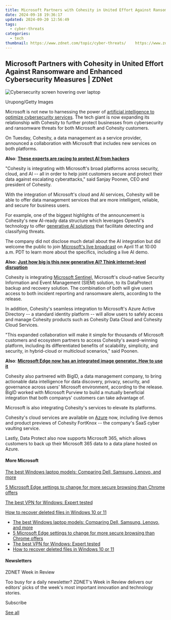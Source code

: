 ```yaml
---
title: Microsoft Partners with Cohesity in United Effort Against Ransomware and Enhanced Cybersecurity Measures | ZDNet
date: 2024-09-18 19:36:17
updated: 2024-09-20 12:56:49
tags:
  - cyber-threats
categories:
  - tech
thumbnail: https://www.zdnet.com/topic/cyber-threats/    https://www.zdnet.com/a/img/resize/c1a470c1c006e181bd61425367ec4b2094cfb559/2023/04/10/91abce47-0046-4fc8-bdb6-4d86857ed5f8/gettyimages-1400359666-1.jpg?width=170&height=96&fit=crop&auto=webp
---
```


## Microsoft Partners with Cohesity in United Effort Against Ransomware and Enhanced Cybersecurity Measures | ZDNet

![Cybersecurity screen hovering over laptop](https://www.zdnet.com/a/img/resize/462f4cc671b68df5194a8d877a350284058688be/2023/04/10/91abce47-0046-4fc8-bdb6-4d86857ed5f8/gettyimages-1400359666-1.jpg?auto=webp&width=1280)

Urupong/Getty Images

Microsoft is not new to harnessing the power of [artificial intelligence to optimize cybersecurity services](https://www.zdnet.com/article/microsoft-security-copilot-harnesses-ai-to-give-superpowers-to-cybersecurity-fighters/). The tech giant is now expanding its relationship with Cohesity to further protect businesses from cybersecurity and ransomware threats for both Microsoft and Cohesity customers.

On Tuesday, Cohesity, a data management as a service provider, announced a collaboration with Microsoft that includes new services on both platforms. 

**Also**: [**These experts are racing to protect AI from hackers**](https://www.zdnet.com/in-depth/innovation/these-experts-are-racing-to-protect-ai-from-hackers-time-is-running-out/)

"Cohesity is integrating with Microsoft's broad platforms across security, cloud, and AI -- all in order to help joint customers secure and protect their data against escalating cyberattacks," said Sanjay Poonen, CEO and president of Cohesity. 

With the integration of Microsoft's cloud and AI services, Cohesity will be able to offer data management services that are more intelligent, reliable, and secure for business users. 

For example, one of the biggest highlights of the announcement is Cohesity's new AI-ready data structure which leverages OpenAI's technology to offer [generative AI solutions](https://www.zdnet.com/article/what-is-generative-ai-and-why-is-it-so-popular-heres-everything-you-need-to-know/) that facilitate detecting and classifying threats. 

The company did not disclose much detail about the AI integration but did welcome the public to join [Microsoft's live broadcast](https://events.cohesity.com/spotlightonsecurity%5Fmicrosoft) on April 11 at 10:00 a.m. PDT to learn more about the specifics, including a live AI demo. 

**Also:** [**Just how big is this new generative AI? Think internet-level disruption**](https://www.zdnet.com/article/just-how-big-is-this-new-generative-ai-think-internet-level-disruption/)

Cohesity is integrating [Microsoft Sentinel,](https://www.zdnet.com/article/microsofts-new-cloud-security-tools-aim-to-reduce-alert-fatigue/) Microsoft's cloud-native Security Information and Event Management (SIEM) solution, to its DataProtect backup and recovery solution. The combination of both will give users access to both incident reporting and ransomware alerts, according to the release. 

In addition, Cohesity's seamless integration to Microsoft's Azure Active Directory -- a standard identity platform -- will allow users to safely access and manage Cohesity products such as Cohesity Data Cloud and Cohesity Cloud Services. 

"This expanded collaboration will make it simple for thousands of Microsoft customers and ecosystem partners to access Cohesity's award-winning platform, including its differentiated benefits of scalability, simplicity, and security, in hybrid-cloud or multicloud scenarios," said Poonen. 

**Also**: [**Microsoft Edge now has an integrated image generator. How to use it**](https://www.zdnet.com/article/microsoft-edge-now-has-an-integrated-image-generator-heres-how-you-can-use-it/)

Cohesity also partnered with BigID, a data management company, to bring actionable data intelligence for data discovery, privacy, security, and governance across users' Microsoft environment, according to the release. BigID worked with Microsoft Purview to build a mutually beneficial integration that both companys' customers can take advantage of. 

Microsoft is also integrating Cohesity's services to elevate its platforms. 

Cohesity's cloud services are available on [Azure](https://www.zdnet.com/article/microsoft-azure-everything-you-need-to-know/) now, including live demos and product previews of Cohesity FortKnox -- the company's SaaS cyber vaulting service. 

Lastly, Data Protect also now supports Microsoft 365, which allows customers to back up their Microsoft 365 data to a data plane hosted on Azure. 

#### More Microsoft

[The best Windows laptop models: Comparing Dell, Samsung, Lenovo, and more](https://www.zdnet.com/article/best-windows-laptop/ "The best Windows laptop models: Comparing Dell, Samsung, Lenovo, and more")

[5 Microsoft Edge settings to change for more secure browsing than Chrome offers](https://www.zdnet.com/article/5-microsoft-edge-settings-to-change-for-more-secure-browsing-than-chrome-offers/ "5 Microsoft Edge settings to change for more secure browsing than Chrome offers")

[The best VPN for Windows: Expert tested](https://www.zdnet.com/article/best-vpn-for-windows-pc/ "The best VPN for Windows: Expert tested")

[How to recover deleted files in Windows 10 or 11](https://www.zdnet.com/article/how-to-recover-deleted-files-in-windows-10-or-11/ "How to recover deleted files in Windows 10 or 11")

* [The best Windows laptop models: Comparing Dell, Samsung, Lenovo, and more](https://www.zdnet.com/article/best-windows-laptop/ "The best Windows laptop models: Comparing Dell, Samsung, Lenovo, and more")
* [5 Microsoft Edge settings to change for more secure browsing than Chrome offers](https://www.zdnet.com/article/5-microsoft-edge-settings-to-change-for-more-secure-browsing-than-chrome-offers/ "5 Microsoft Edge settings to change for more secure browsing than Chrome offers")
* [The best VPN for Windows: Expert tested](https://www.zdnet.com/article/best-vpn-for-windows-pc/ "The best VPN for Windows: Expert tested")
* [How to recover deleted files in Windows 10 or 11](https://www.zdnet.com/article/how-to-recover-deleted-files-in-windows-10-or-11/ "How to recover deleted files in Windows 10 or 11")

#### Newsletters

ZDNET Week in Review

Too busy for a daily newsletter? ZDNET's Week in Review delivers our editors' picks of the week's most important innovation and technology stories.

 Subscribe

[See all](https://www.zdnet.com/newsletters/)

<ins class="adsbygoogle"
     style="display:block"
     data-ad-format="autorelaxed"
     data-ad-client="ca-pub-7571918770474297"
     data-ad-slot="1223367746"></ins>



<ins class="adsbygoogle"
     style="display:block"
     data-ad-client="ca-pub-7571918770474297"
     data-ad-slot="8358498916"
     data-ad-format="auto"
     data-full-width-responsive="true"></ins>
